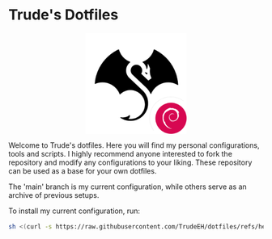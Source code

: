 # Trude's Dotfiles

<p align="center">
  <img src="images/dotfiles-logo.png" alt="Logo Circle" width="200" align="middle">
</p>


Welcome to Trude's dotfiles. Here you will find my personal configurations, tools and scripts.
I highly recommend anyone interested to fork the repository and modify any configurations to your liking.
These repository can be used as a base for your own dotfiles.

The 'main' branch is my current configuration, while others serve as an archive of previous setups.

To install my current configuration, run:
```sh
sh <(curl -s https://raw.githubusercontent.com/TrudeEH/dotfiles/refs/heads/main/install.sh)
```
